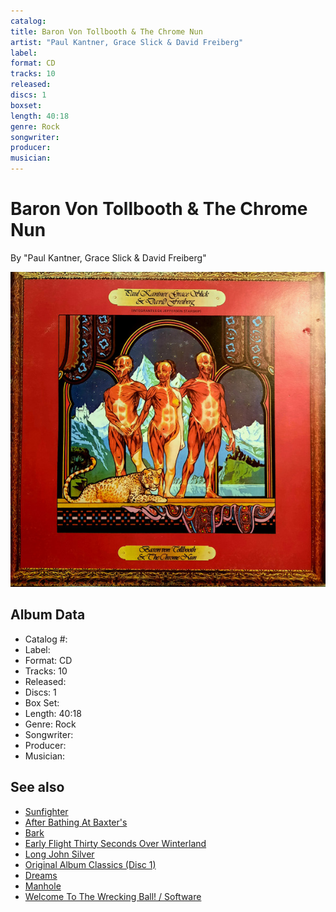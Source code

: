 ```yaml
---
catalog: 
title: Baron Von Tollbooth & The Chrome Nun
artist: "Paul Kantner, Grace Slick & David Freiberg"
label: 
format: CD
tracks: 10
released: 
discs: 1
boxset: 
length: 40:18
genre: Rock
songwriter: 
producer: 
musician: 
---
```


# Baron Von Tollbooth & The Chrome Nun

By "Paul Kantner, Grace Slick & David Freiberg"

![](../../assets/albumcovers/Paul_Kantner__Grace_Slick_and_David_Freiberg-Baron_Von_Tollbooth_and_The_Chrome_Nun.png)

## Album Data

- Catalog #: 
- Label: 
- Format: CD
- Tracks: 10
- Released: 
- Discs: 1
- Box Set: 
- Length: 40:18
- Genre: Rock
- Songwriter: 
- Producer: 
- Musician: 


## See also

- [Sunfighter](Sunfighter.md)
- [After Bathing At Baxter's](../Jefferson_Airplane/After_Bathing_At_Baxters.md)
- [Bark](../Jefferson_Airplane/Bark.md)
- [Early Flight Thirty Seconds Over Winterland](../Jefferson_Airplane/Early_Flight_Thirty_Seconds_Over_Winterland.md)
- [Long John Silver](../Jefferson_Airplane/Long_John_Silver.md)
- [Original Album Classics (Disc 1)](../Jefferson_Airplane/Original_Album_Classics_Disc_1.md)
- [Dreams](../Grace_Slick/Dreams.md)
- [Manhole](../Grace_Slick/Manhole.md)
- [Welcome To The Wrecking Ball! / Software](../Grace_Slick/Welcome_To_The_Wrecking_Ball!-Software_Two_Lps_On_One_Cd.md)
